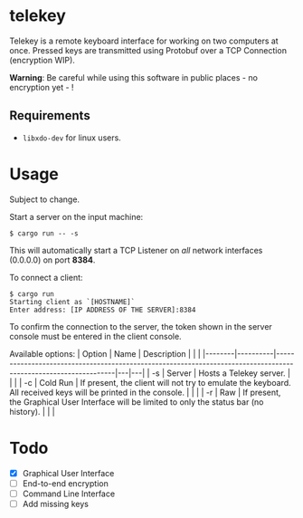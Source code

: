 # telekey
Telekey is a remote keyboard interface for working on two computers at once.
Pressed keys are transmitted using Protobuf over a TCP Connection (encryption WIP).

__**Warning**__: Be careful while using this software in public places - no
encryption yet - !

## Requirements
- `libxdo-dev` for linux users.

# Usage
Subject to change.

Start a server on the input machine:
```shell
$ cargo run -- -s
```
This will automatically start a TCP Listener on *all* network interfaces (0.0.0.0)
on port **8384**.

To connect a client:
```shell
$ cargo run
Starting client as `[HOSTNAME]`
Enter address: [IP ADDRESS OF THE SERVER]:8384
```
To confirm the connection to the server, the token shown in the server console must be entered in the client console.

Available options:
| Option | Name     | Description                                                                                                    |   |   |
|--------|----------|----------------------------------------------------------------------------------------------------------------|---|---|
| -s     | Server   | Hosts a Telekey server.                                                                                        |   |   |
| -c     | Cold Run | If present, the client will not try to emulate the keyboard. All received keys will be printed in the console. |   |   |
| -r     | Raw      | If present, the Graphical User Interface will be limited to only the status bar (no history).                  |   |   |

# Todo
- [x] Graphical User Interface
- [ ] End-to-end encryption
- [ ] Command Line Interface
- [ ] Add missing keys

